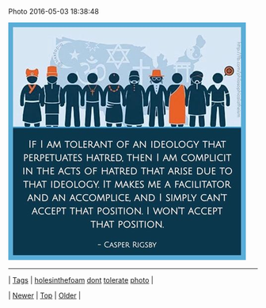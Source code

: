<!--
title: Photo 2016-05-03 18
date: 2020-06-28T15:27:00.114Z
tags: holesinthefoam, dont, tolerate, photo
-->


Photo 2016-05-03 18:38:48

![](143800983169-0.jpg)

<!--BOTTOM-POST-NAVIGATION-->
---

| [Tags](tags.md) | [holesinthefoam](tag-holesinthefoam.md) [dont](tag-dont.md) [tolerate](tag-tolerate.md) [photo](tag-photo.md) |

| [Newer](143649240154.md) | [Top](index.md) | [Older](143832041494.md) |